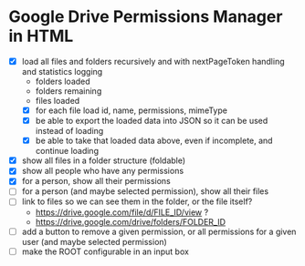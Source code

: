 # Google Drive Permissions Manager in HTML

- [x] load all files and folders recursively and with nextPageToken handling and statistics logging
  - folders loaded
  - folders remaining
  - files loaded
  - [x] for each file load id, name, permissions, mimeType
  - [x] be able to export the loaded data into JSON so it can be used instead of loading
  - [x] be able to take that loaded data above, even if incomplete, and continue loading
- [x] show all files in a folder structure (foldable)
- [x] show all people who have any permissions
- [x] for a person, show all their permissions
- [ ] for a person (and maybe selected permission), show all their files
- [ ] link to files so we can see them in the folder, or the file itself?
  - https://drive.google.com/file/d/FILE_ID/view ?
  - https://drive.google.com/drive/folders/FOLDER_ID
- [ ] add a button to remove a given permission, or all permissions for a given user (and maybe selected permission)
- [ ] make the ROOT configurable in an input box
